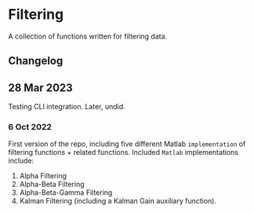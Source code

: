 # Filtering
A collection of functions written for filtering data.

## Changelog
## 28 Mar 2023
Testing CLI integration. Later, undid.

### 6 Oct 2022
First version of the repo, including five different Matlab `implementation` of filtering functions + related functions. Included `Matlab` implementations include:
 1. Alpha Filtering
 2. Alpha-Beta Filtering
 3. Alpha-Beta-Gamma Filtering
 4. Kalman Filtering (including a Kalman Gain auxiliary function).
